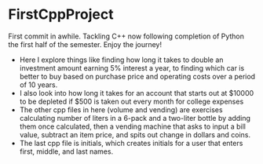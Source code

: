 ﻿# FirstCppProject
 First commit in awhile. Tackling C++ now following completion of Python the first half of the semester. 
 Enjoy the journey!
 - Here I explore things like finding how long it takes to double an investment amount earning 5% interest a year, to finding which car is better to buy based on purchase price and operating costs over a period of 10 years.
 - I also look into how long it takes for an account that starts out at $10000 to be depleted if $500 is taken out every month for college expenses
 - The other cpp files in here (volume and vending) are exercises calculating number of liters in a 6-pack and a two-liter bottle by adding them once calculated, then a vending machine that asks to input a bill value, subtract an item price, and spits out change in dollars and coins.
 - The last cpp file is initials, which creates initials for a user that enters first, middle, and last names.
